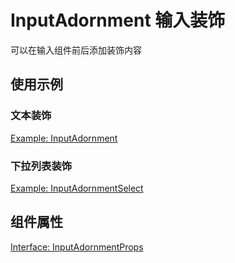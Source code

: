 # InputAdornment 输入装饰

可以在输入组件前后添加装饰内容

## 使用示例

<!-- <Half> -->

### 文本装饰

[Example: InputAdornment](./_example/InputAdornmentExample.jsx)

### 下拉列表装饰

[Example: InputAdornmentSelect](./_example/InputAdornmentSelectExample.jsx)

<!-- </Half> -->

## 组件属性

[Interface: InputAdornmentProps](./InputAdornment.tsx)
